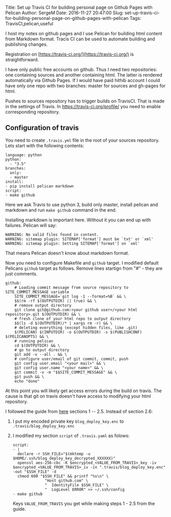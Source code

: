 Title: Set up Travis CI for building personal page on Github Pages with Pelican
Author: SergeM
Date: 2016-11-27 20:47:00
Slug: set-up-travis-ci-for-building-personal-page-on-github-pages-with-pelican
Tags: TravisCI,pelican,useful

I host my notes on github pages and I use Pelican for building html content from Markdown format. Tracis CI can be used to automate building and publishing changes. 

Registration on [https://travis-ci.org/](https://travis-ci.org/) is straightforward.

I have only public free accounts on github.  Thus I need two repositories: one containing sources and another containing html. The latter is rendered automatically via Github Pages. If I would have paid hithib account I could have only one repo with two branches: master for sources and gh-pages for html. 

Pushes to sources repository has to trigger builds on TravisCI. That is made in the settings of Travis. In https://travis-ci.org/profile/<your name> you need to enable corresponding repository.

## Configuration of travis
You need to create `.travis.yml` file in the root of your sources repository. Lets start with the following contents:
```
language: python
python:
  - "3.5"
branches:
  only:
  - master
install:
- pip install pelican markdown
script:
- make github
```

Here we ask Travis to use python 3, build only master, install pelican and markdown and run `make github` command in the end.

Installing markdown is important here. Without it you can end up with failures. Pelican will say:
```
WARNING: No valid files found in content.
WARNING: sitemap plugin: SITEMAP['format'] must be `txt' or `xml'
WARNING: sitemap plugin: Setting SITEMAP['format'] on `xml'
```
That means Pelican doesn't know about markdown format.

Now you need to configure Makefile and `github` target. I modified default Pelicans `github` target as follows. Remove lines startign from "#" - they are just comments.
```
github:
    # Loading commit message from source repository to SITE_COMMIT_MESSAGE variable
	SITE_COMMIT_MESSAGE=`git log -1 --format=%B` && \ 
	$$(rm -rf $(OUTPUTDIR) || true) && \ 
	# remove output directory
	git clone git@github.com:<your github user>/<your html repository>.git $(OUTPUTDIR) && \ 
	# fresh clone of your html repo to output directory
	$$(ls -d $(OUTPUTDIR)/* | xargs rm -r) && \ 
	# deleting everything (except hidden files, like .git)
	$(PELICAN) $(INPUTDIR) -o $(OUTPUTDIR) -s $(PUBLISHCONF) $(PELICANOPTS) && \ 
	# running pelican
	cd $(OUTPUTDIR) && \ 
	# go to output directory
	git add -v --all . && \ 
	# configure user/email of git commit, commit, push
	git config user.email "<your mail>" && \
	git config user.name "<your name>" && \
	git commit -v -m "$$SITE_COMMIT_MESSAGE" && \
	git push && \
    echo "done"
```

At this point you will likely get access errors during the build on travis. The cause is that git on travis doesn't have access to modifying your html repository.

I followed the  guide from [here](https://github.com/alrra/travis-scripts/blob/master/doc/github-deploy-keys.md) sections 1 -- 2.5. Instead of section 2.6:
1. I put my encoded private key `blog_deploy_key.enc` to `.travis/blog_deploy_key.enc`
2. I modified my section `script` of `.travis.yaml` as folows:
    ```
    script:
    - |
      declare -r SSH_FILE="$(mktemp -u $HOME/.ssh/blog_deploy_key_decrypted_XXXXXX)"
      openssl aes-256-cbc -K $encrypted_<VALUE_FROM_TRAVIS>_key -iv $encrypted_<VALUE_FROM_TRAVIS>_iv -in ".travis/blog_deploy_key.enc" -out "$SSH_FILE" -d
      chmod 600 "$SSH_FILE" && printf "%s\n" \
                  "Host github.com" \
                  "  IdentityFile $SSH_FILE" \
                  "  LogLevel ERROR" >> ~/.ssh/config
    - make github
    ```
    
    Keys `VALUE_FROM_TRAVIS` you get while making steps 1 - 2.5 from the guide.
    
